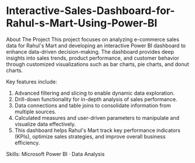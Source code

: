 # Interactive-Sales-Dashboard-for-Rahul-s-Mart-Using-Power-BI

About The Project
This project focuses on analyzing e-commerce sales data for Rahul's Mart and developing an interactive Power BI dashboard to enhance data-driven decision-making. The dashboard provides deep insights into sales trends, product performance, and customer behavior through customized visualizations such as bar charts, pie charts, and donut charts.

Key features include:

1. Advanced filtering and slicing to enable dynamic data exploration.
2. Drill-down functionality for in-depth analysis of sales performance.
3. Data connections and table joins to consolidate information from multiple sources.
4. Calculated measures and user-driven parameters to manipulate and visualize data effectively.
5. This dashboard helps Rahul's Mart track key performance indicators (KPIs), optimize sales strategies, and improve overall business efficiency.
   
Skills: Microsoft Power BI · Data Analysis
